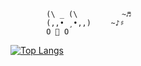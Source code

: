             (\ _ (\ ⠀ ⠀ ⠀ ⠀ ~♬
            (,,• ¸•,,) ⠀ ⠀~♪♯
            O 🍓 O


[![Top Langs](https://github-readme-stats.vercel.app/api/top-langs/?username=seungseor)](https://github.com/anuraghazra/github-readme-stats)

